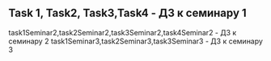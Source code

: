 Task 1, Task2, Task3,Task4 - ДЗ к семинару 1
-----------------------------------------------
task1Seminar2,task2Seminar2,task3Seminar2,task4Seminar2 - ДЗ к семинару 2
task1Seminar3,task2Seminar3,task3Seminar3 - ДЗ к семинару 3
